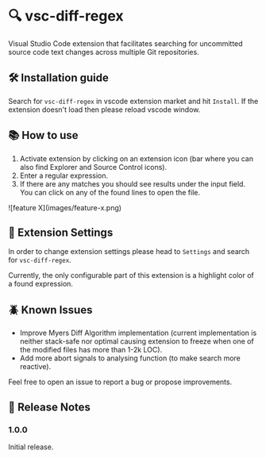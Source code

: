 # 🔍 vsc-diff-regex

Visual Studio Code extension that facilitates searching for uncommitted source code text changes across multiple Git repositories.

## 🛠️ Installation guide

Search for `vsc-diff-regex` in vscode extension market and hit `Install`. If the extension doesn't load then please reload vscode window.

## 📚 How to use

1. Activate extension by clicking on an extension icon (bar where you can also find Explorer and Source Control icons).
2. Enter a regular expression.
3. If there are any matches you should see results under the input field. You can click on any of the found lines to open the file. 

\!\[feature X\]\(images/feature-x.png\) 

## 🔩 Extension Settings

In order to change extension settings please head to `Settings` and search for `vsc-diff-regex`.

Currently, the only configurable part of this extension is a highlight color of a found expression. 

## 🪲 Known Issues

* Improve Myers Diff Algorithm implementation (current implementation is neither stack-safe nor optimal causing extension to freeze when one of the modified files has more than 1-2k LOC).
* Add more abort signals to analysing function (to make search more reactive).

Feel free to open an issue to report a bug or propose improvements.

## 📰 Release Notes

### 1.0.0

Initial release.